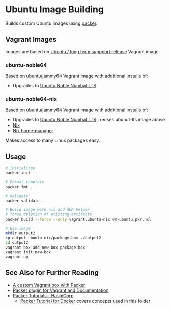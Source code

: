 # Ubuntu Image Building

Builds custom Ubuntu images using [packer](https://www.packer.io/).

## Vagrant Images

Images are based on [Ubuntu / long term suppoort release](https://portal.cloud.hashicorp.com/vagrant/discover/ubuntu)
Vagrant image.

### ubuntu-noble64

Based on [ubuntu/jammy64](https://portal.cloud.hashicorp.com/vagrant/discover/ubuntu/jammy64)
Vagrant image with additional installs of:

- Upgrades to [Ubuntu Noble Numbat LTS](https://ubuntu.com/desktop)

### ubuntu-noble64-nix

Based on [ubuntu/jammy64](https://portal.cloud.hashicorp.com/vagrant/discover/ubuntu/jammy64)
Vagrant image with additional installs of:

- Upgrades to [Ubuntu Noble Numbat LTS](https://ubuntu.com/desktop)
  , reuses ubunut-lts image above
- [Nix](https://nixos.org/)
- [Nix home-manager](https://github.com/nix-community/home-manager)

Makes access to many Linux packages easy.

## Usage

```sh
# Initializee
packer init .

# Format template
packer fmt .

# Validate
packer validate .

# Build image with nix and AUR helper
# force deletion of existing artifacts
packer build --force --only vagrant.ubuntu-nix vm-ubuntu.pkr.hcl

# Use image
mkdir output2
cp output-ubuntu-nix/package.box ./output2
cd output2
vagrant box add new-box package.box
vagrant init new-box
vagrant up
```

## See Also for Further Reading

- [A custom Vagrant box with Packer](https://dev.to/mattdark/a-custom-vagrant-box-with-packer-13ke)
- [Packer plugin for Vagrant and Documentation](https://github.com/hashicorp/packer-plugin-vagrant/tree/main)
- [Packer Tutorials - HashiCorp](https://developer.hashicorp.com/packer/tutorials)
  - [Packer Tutorial for Docker](https://developer.hashicorp.com/packer/tutorials/docker-get-started)
    covers concepts used in this folder
